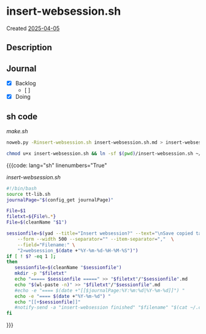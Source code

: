 # insert-websession.sh
Created [2025-04-05]()


## Description

## Journal
 - [x] Backlog
	- [ ] 
 - [x] Doing
 
## sh code


*make.sh*
```bash
noweb.py -Rinsert-websession.sh insert-websession.sh.md > insert-websession.sh && echo 'insert-websession.sh' && date 
```


```bash
chmod u+x insert-websession.sh && ln -sf $(pwd)/insert-websession.sh ~/.local/bin/insert-websession.sh && echo 'fertig'
```

{{{code: lang="sh" linenumbers="True"

*insert-websession.sh*
```bash
#!/bin/bash
source tt-lib.sh
journalPage="$(config_get journalPage)"

File=$1
filetxt=${File%.*}
File=$(cleanName "$1")

sessionfile=$(yad --title="Insert websession?" --text="\nSave copied tabs\n" \
	--form --width 500 --separator="" --item-separator=","  \
	--field="Filename:" \
	"2»websession_$(date +"%Y-%m-%d-%H-%M-%S")")
if [ ! $? -eq 1 ];
then
   sessionfile=$(cleanName "$sessionfile")
   mkdir -p "$filetxt"
   echo "===== $sessionfile =====" >> "$filetxt"/"$sessionfile".md
   echo "$(wl-paste -n)" >> "$filetxt"/"$sessionfile".md
   #echo -e "==== $(date +"[[$journalPage:%Y:%m:%d|%Y-%m-%d]]") "
   echo -e "==== $(date +"%Y-%m-%d") "
   echo "[[+$sessionfile]]"
   #notify-send -a "insert-websession finished" "$filename" "$(cat ~/.config/tt/log)"
fi
```
}}}

